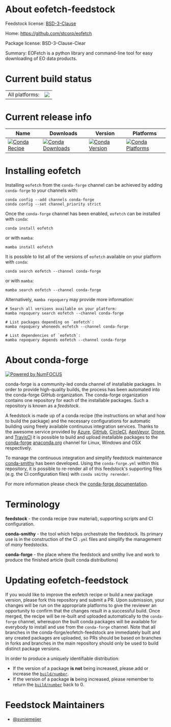 About eofetch-feedstock
=======================

Feedstock license: [BSD-3-Clause](https://github.com/conda-forge/eofetch-feedstock/blob/main/LICENSE.txt)

Home: https://github.com/stcorp/eofetch

Package license: BSD-3-Clause-Clear

Summary: EOFetch is a python library and command-line tool for easy downloading of EO data products.

Current build status
====================


<table><tr><td>All platforms:</td>
    <td>
      <a href="https://dev.azure.com/conda-forge/feedstock-builds/_build/latest?definitionId=19982&branchName=main">
        <img src="https://dev.azure.com/conda-forge/feedstock-builds/_apis/build/status/eofetch-feedstock?branchName=main">
      </a>
    </td>
  </tr>
</table>

Current release info
====================

| Name | Downloads | Version | Platforms |
| --- | --- | --- | --- |
| [![Conda Recipe](https://img.shields.io/badge/recipe-eofetch-green.svg)](https://anaconda.org/conda-forge/eofetch) | [![Conda Downloads](https://img.shields.io/conda/dn/conda-forge/eofetch.svg)](https://anaconda.org/conda-forge/eofetch) | [![Conda Version](https://img.shields.io/conda/vn/conda-forge/eofetch.svg)](https://anaconda.org/conda-forge/eofetch) | [![Conda Platforms](https://img.shields.io/conda/pn/conda-forge/eofetch.svg)](https://anaconda.org/conda-forge/eofetch) |

Installing eofetch
==================

Installing `eofetch` from the `conda-forge` channel can be achieved by adding `conda-forge` to your channels with:

```
conda config --add channels conda-forge
conda config --set channel_priority strict
```

Once the `conda-forge` channel has been enabled, `eofetch` can be installed with `conda`:

```
conda install eofetch
```

or with `mamba`:

```
mamba install eofetch
```

It is possible to list all of the versions of `eofetch` available on your platform with `conda`:

```
conda search eofetch --channel conda-forge
```

or with `mamba`:

```
mamba search eofetch --channel conda-forge
```

Alternatively, `mamba repoquery` may provide more information:

```
# Search all versions available on your platform:
mamba repoquery search eofetch --channel conda-forge

# List packages depending on `eofetch`:
mamba repoquery whoneeds eofetch --channel conda-forge

# List dependencies of `eofetch`:
mamba repoquery depends eofetch --channel conda-forge
```


About conda-forge
=================

[![Powered by
NumFOCUS](https://img.shields.io/badge/powered%20by-NumFOCUS-orange.svg?style=flat&colorA=E1523D&colorB=007D8A)](https://numfocus.org)

conda-forge is a community-led conda channel of installable packages.
In order to provide high-quality builds, the process has been automated into the
conda-forge GitHub organization. The conda-forge organization contains one repository
for each of the installable packages. Such a repository is known as a *feedstock*.

A feedstock is made up of a conda recipe (the instructions on what and how to build
the package) and the necessary configurations for automatic building using freely
available continuous integration services. Thanks to the awesome service provided by
[Azure](https://azure.microsoft.com/en-us/services/devops/), [GitHub](https://github.com/),
[CircleCI](https://circleci.com/), [AppVeyor](https://www.appveyor.com/),
[Drone](https://cloud.drone.io/welcome), and [TravisCI](https://travis-ci.com/)
it is possible to build and upload installable packages to the
[conda-forge](https://anaconda.org/conda-forge) [anaconda.org](https://anaconda.org/)
channel for Linux, Windows and OSX respectively.

To manage the continuous integration and simplify feedstock maintenance
[conda-smithy](https://github.com/conda-forge/conda-smithy) has been developed.
Using the ``conda-forge.yml`` within this repository, it is possible to re-render all of
this feedstock's supporting files (e.g. the CI configuration files) with ``conda smithy rerender``.

For more information please check the [conda-forge documentation](https://conda-forge.org/docs/).

Terminology
===========

**feedstock** - the conda recipe (raw material), supporting scripts and CI configuration.

**conda-smithy** - the tool which helps orchestrate the feedstock.
                   Its primary use is in the construction of the CI ``.yml`` files
                   and simplify the management of *many* feedstocks.

**conda-forge** - the place where the feedstock and smithy live and work to
                  produce the finished article (built conda distributions)


Updating eofetch-feedstock
==========================

If you would like to improve the eofetch recipe or build a new
package version, please fork this repository and submit a PR. Upon submission,
your changes will be run on the appropriate platforms to give the reviewer an
opportunity to confirm that the changes result in a successful build. Once
merged, the recipe will be re-built and uploaded automatically to the
`conda-forge` channel, whereupon the built conda packages will be available for
everybody to install and use from the `conda-forge` channel.
Note that all branches in the conda-forge/eofetch-feedstock are
immediately built and any created packages are uploaded, so PRs should be based
on branches in forks and branches in the main repository should only be used to
build distinct package versions.

In order to produce a uniquely identifiable distribution:
 * If the version of a package **is not** being increased, please add or increase
   the [``build/number``](https://docs.conda.io/projects/conda-build/en/latest/resources/define-metadata.html#build-number-and-string).
 * If the version of a package **is** being increased, please remember to return
   the [``build/number``](https://docs.conda.io/projects/conda-build/en/latest/resources/define-metadata.html#build-number-and-string)
   back to 0.

Feedstock Maintainers
=====================

* [@svniemeijer](https://github.com/svniemeijer/)

